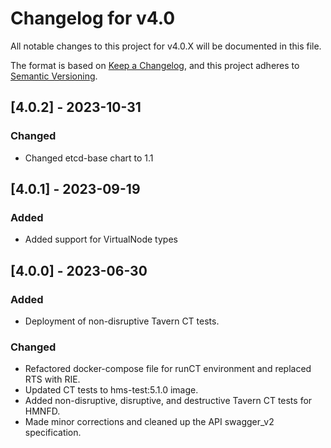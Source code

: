 # Changelog for v4.0

All notable changes to this project for v4.0.X will be documented in this file.

The format is based on [Keep a Changelog](https://keepachangelog.com/en/1.0.0/),
and this project adheres to [Semantic Versioning](https://semver.org/spec/v2.0.0.html).

## [4.0.2] - 2023-10-31

### Changed

- Changed etcd-base chart to 1.1

## [4.0.1] - 2023-09-19

### Added

- Added support for VirtualNode types

## [4.0.0] - 2023-06-30

### Added

- Deployment of non-disruptive Tavern CT tests.

### Changed

- Refactored docker-compose file for runCT environment and replaced RTS with RIE.
- Updated CT tests to hms-test:5.1.0 image.
- Added non-disruptive, disruptive, and destructive Tavern CT tests for HMNFD.
- Made minor corrections and cleaned up the API swagger_v2 specification.
